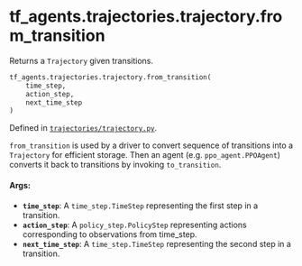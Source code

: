 <div itemscope itemtype="http://developers.google.com/ReferenceObject">
<meta itemprop="name" content="tf_agents.trajectories.trajectory.from_transition" />
<meta itemprop="path" content="Stable" />
</div>

# tf_agents.trajectories.trajectory.from_transition

Returns a `Trajectory` given transitions.

``` python
tf_agents.trajectories.trajectory.from_transition(
    time_step,
    action_step,
    next_time_step
)
```



Defined in [`trajectories/trajectory.py`](https://github.com/tensorflow/agents/tree/master/tf_agents/trajectories/trajectory.py).

<!-- Placeholder for "Used in" -->

`from_transition` is used by a driver to convert sequence of transitions into
a `Trajectory` for efficient storage. Then an agent (e.g.
`ppo_agent.PPOAgent`) converts it back to transitions by invoking
`to_transition`.

#### Args:

* <b>`time_step`</b>: A `time_step.TimeStep` representing the first step in a
    transition.
* <b>`action_step`</b>: A `policy_step.PolicyStep` representing actions corresponding
    to observations from time_step.
* <b>`next_time_step`</b>: A `time_step.TimeStep` representing the second step in a
    transition.